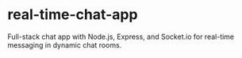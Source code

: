# real-time-chat-app
Full-stack chat app with Node.js, Express, and Socket.io for real-time messaging in dynamic  chat rooms.
